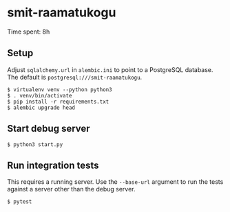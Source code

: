 # smit-raamatukogu

Time spent: 8h

## Setup

Adjust `sqlalchemy.url` in `alembic.ini` to point to a PostgreSQL database.
The default is `postgresql:///smit-raamatukogu`.

```
$ virtualenv venv --python python3
$ . venv/bin/activate
$ pip install -r requirements.txt
$ alembic upgrade head
```

## Start debug server

```
$ python3 start.py
```

## Run integration tests

This requires a running server. Use the `--base-url` argument to run the tests
against a server other than the debug server.

```
$ pytest
```
